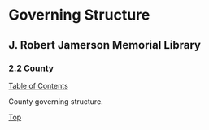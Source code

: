 [0]: README.md
[2.2]: county.md

# Governing Structure
## J. Robert Jamerson Memorial Library
### 2.2 County
[Table of Contents][0]

County governing structure.

[Top][2.2]